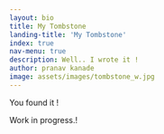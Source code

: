 ```yaml
---
layout: bio
title: My Tombstone
landing-title: 'My Tombstone'
index: true
nav-menu: true
description: Well.. I wrote it !
author: pranav kanade
image: assets/images/tombstone_w.jpg
---
```


You found it !

Work in progress.!